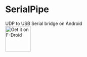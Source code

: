# SerialPipe
UDP to USB Serial bridge on Android  
[<img src="https://fdroid.gitlab.io/artwork/badge/get-it-on.png"
    alt="Get it on F-Droid"
    height="80">](https://f-droid.org/packages/io.github.wh201906.serialpipe)
